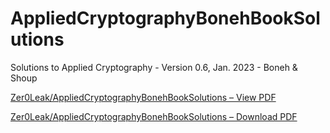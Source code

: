 # AppliedCryptographyBonehBookSolutions

Solutions to Applied Cryptography - Version 0.6, Jan. 2023 - Boneh & Shoup

[Zer0Leak/AppliedCryptographyBonehBookSolutions – View PDF](https://docs.google.com/viewer?url=https://raw.githubusercontent.com/Zer0Leak/AppliedCryptographyBonehBookSolutions/main/tex/output/main.pdf)

[Zer0Leak/AppliedCryptographyBonehBookSolutions – Download PDF](https://github.com/Zer0Leak/AppliedCryptographyBonehBookSolutions/tree/main/tex/output/main.pdf)
